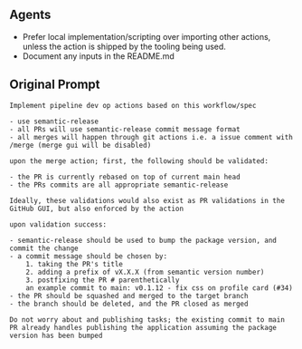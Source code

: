 ## Agents

- Prefer local implementation/scripting over importing other actions, unless the action is shipped by the tooling being used.
- Document any inputs in the README.md

## Original Prompt

```prompt
Implement pipeline dev op actions based on this workflow/spec

- use semantic-release
- all PRs will use semantic-release commit message format
- all merges will happen through git actions i.e. a issue comment with /merge (merge gui will be disabled)

upon the merge action; first, the following should be validated:

- the PR is currently rebased on top of current main head
- the PRs commits are all appropriate semantic-release

Ideally, these validations would also exist as PR validations in the GitHub GUI, but also enforced by the action

upon validation success:

- semantic-release should be used to bump the package version, and commit the change
- a commit message should be chosen by:
    1. taking the PR's title
    2. adding a prefix of vX.X.X (from semantic version number)
    3. postfixing the PR # parenthetically
    an example commit to main: v0.1.12 - fix css on profile card (#34)
- the PR should be squashed and merged to the target branch
- the branch should be deleted, and the PR closed as merged

Do not worry about and publishing tasks; the existing commit to main PR already handles publishing the application assuming the package version has been bumped
```
